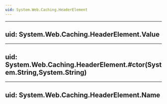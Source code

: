 ```yaml
---
uid: System.Web.Caching.HeaderElement
---
```


---
uid: System.Web.Caching.HeaderElement.Value
---

---
uid: System.Web.Caching.HeaderElement.#ctor(System.String,System.String)
---

---
uid: System.Web.Caching.HeaderElement.Name
---
